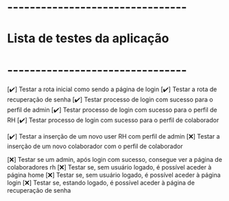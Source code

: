 # --------------------------------
# Lista de testes da aplicação
# --------------------------------

[✔️] Testar a rota inicial como sendo a página de login
[✔️] Testar a rota de recuperação de senha
[✔️] Testar processo de login com sucesso para o perfil de admin 
[✔️] Testar processo de login com sucesso para o perfil de RH 
[✔️] Testar processo de login com sucesso para o perfil de colaborador 

[✔️] Testar a inserção de um novo user RH com perfil de admin
[❌] Testar a inserção de um novo colaborador com o perfil de colaborador

[❌] Testar se um admin, após login com sucesso, consegue ver a página de colaboradores rh
[❌] Testar se, sem usuário logado, é possível aceder à página home
[❌] Testar se, sem usuário logado, é possível aceder à página login
[❌] Testar se, estando logado, é possível aceder à página de recuperação de senha

